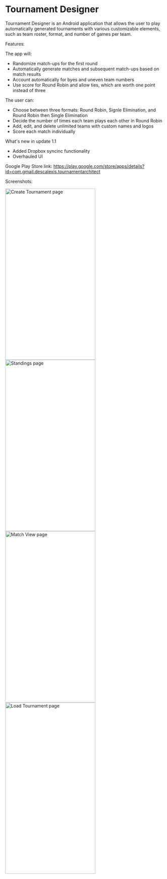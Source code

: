 # Tournament Designer
Tournament Designer is an Android application that allows the user to play automatically generated tournaments with various customizable elements, such as team roster, format, and number of games per team.

Features:

The app will: 
- Randomize match-ups for the first round
- Automatically generate matches and subsequent match-ups based on match results
- Account automatically for byes and uneven team numbers
- Use score for Round Robin and allow ties, which are worth one point instead of three

The user can:
- Choose between three formats: Round Robin, Signle Elimination, and Round Robin then Single Elimination
- Decide the number of times each team plays each other in Round Robin
- Add, edit, and delete unlimited teams with custom names and logos
- Score each match individually

What's new in update 1.1
- Added Dropbox syncinc functionality
- Overhauled UI

Google Play Store link: https://play.google.com/store/apps/details?id=com.gmail.descalexis.tournamentarchitect

Screenshots:

<img src="https://github.com/AlexisDeschamps/screenshots/blob/master/tournament-architect/createTournamentActivity.png" alt="Create Tournament page" width="285" height="542">
<img src="https://github.com/AlexisDeschamps/screenshots/blob/master/tournament-architect/standingsActivity.png" alt="Standings page" width="285" height="542">

<img src="https://github.com/AlexisDeschamps/screenshots/blob/master/tournament-architect/matchViewActivity.png" alt="Match View page" width="285" height="542">
<img src="https://github.com/AlexisDeschamps/screenshots/blob/master/tournament-architect/loadTournamentActivity.png" alt="Load Tournament page" width="285" height="542">

